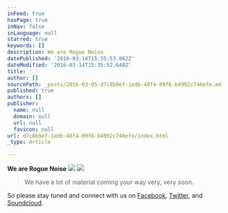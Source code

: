 ```yaml
---
inFeed: true
hasPage: true
inNav: false
inLanguage: null
starred: true
keywords: []
description: We are Rogue Noise
datePublished: '2016-03-14T15:35:53.862Z'
dateModified: '2016-03-14T15:35:52.648Z'
title: ' '
author: []
sourcePath: _posts/2016-03-05-d7c8b9ef-1edb-48f4-89f6-b4992c746efe.md
published: true
authors: []
publisher:
  name: null
  domain: null
  url: null
  favicon: null
url: d7c8b9ef-1edb-48f4-89f6-b4992c746efe/index.html
_type: Article

---
```

**We are Rogue Noise**
![](https://the-grid-user-content.s3-us-west-2.amazonaws.com/7a6b26fe-a75c-4d2e-8f26-53c2206aaed5.jpg)
![](https://s3-us-west-2.amazonaws.com/the-grid-img/p/f894415c7d09ed282967f72fb2ed1c4d64c8ed0c.jpg)

> We have a lot of material coming your way  very, very soon. 

So please stay tuned and connect with us on [Facebook][0], [Twitter][1], and [Soundcloud][2].

[0]: https://facebook.com/roguenoise
[1]: https://twitter.com/rougenoise
[2]: https://soundcloud.com/rogue-noise